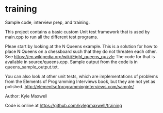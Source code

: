 # training
Sample code, interview prep, and training.

This project contains a basic custom Unit test framework that is used by main.cpp to run all the different test programs.

Pleae start by looking at the N Queens example. This is a solution for how to place
N Queens on a chessboard such that they do not threaten each other.
See https://en.wikipedia.org/wiki/Eight_queens_puzzle
The code for that is available in source/queens.cpp.
Sample output from the code is in queens_sample_output.txt.

You can also look at other unit tests, which are implementations of problems from the
Elements of Programming Interviews book, but they are not yet as polished.
http://elementsofprogramminginterviews.com/sample/

Author: Kyle Maxwell

Code is online at https://github.com/kylegmaxwell/training